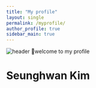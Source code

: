 ```yaml
---
title: "My profile"
layout: single
permalink: /myprofile/
author_profile: true
sidebar_main: true
---
```


![header](https://capsule-render.vercel.app/api?type=rect&color=20:660099,100:E2231A)
:wave:welcome to my profile
# Seunghwan Kim 
